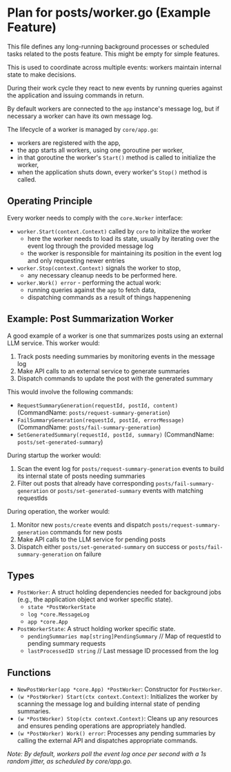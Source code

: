 # Plan for posts/worker.go (Example Feature)

This file defines any long-running background processes or scheduled tasks related to the posts feature. This might be empty for simple features.

This is used to coordinate across multiple events: workers maintain internal state to make decisions.

During their work cycle they react to new events by running queries against the application and issuing commands in return.

By default workers are connected to the `app` instance's message log, but if necessary a worker can have its own message log.

The lifecycle of a worker is managed by `core/app.go`:

- workers are registered with the app,
- the app starts all workers, using one goroutine per worker,
- in that goroutine the worker's `Start()` method is called to initialize the worker,
- when the application shuts down, every worker's `Stop()` method is called.

## Operating Principle

Every worker needs to comply with the `core.Worker` interface:

- `worker.Start(context.Context)` called by `core` to initalize the worker
    - here the worker needs to load its state, usually by iterating over the event log through the provided message log
    - the worker is responsible for maintaining its position in the event log and only requesting newer entries
- `worker.Stop(context.Context)` signals the worker to stop,
    - any necessary cleanup needs to be performed here.
- `worker.Work() error` - performing the actual work:
    - running queries against the `app` to fetch data,
    - dispatching commands as a result of things happenening

## Example: Post Summarization Worker

A good example of a worker is one that summarizes posts using an external LLM service. This worker would:

1. Track posts needing summaries by monitoring events in the message log
2. Make API calls to an external service to generate summaries
3. Dispatch commands to update the post with the generated summary

This would involve the following commands:

- `RequestSummaryGeneration(requestId, postId, content)` (CommandName: `posts/request-summary-generation`)
- `FailSummaryGeneration(requestId, postId, errorMessage)` (CommandName: `posts/fail-summary-generation`)
- `SetGeneratedSummary(requestId, postId, summary)` (CommandName: `posts/set-generated-summary`)

During startup the worker would:
1. Scan the event log for `posts/request-summary-generation` events to build its internal state of posts needing summaries
2. Filter out posts that already have corresponding `posts/fail-summary-generation` or `posts/set-generated-summary` events with matching requestIds

During operation, the worker would:
1. Monitor new `posts/create` events and dispatch `posts/request-summary-generation` commands for new posts
2. Make API calls to the LLM service for pending posts
3. Dispatch either `posts/set-generated-summary` on success or `posts/fail-summary-generation` on failure

## Types

- `PostWorker`: A struct holding dependencies needed for background jobs (e.g., the application object and worker specific state).
    - `state *PostWorkerState`
    - `log *core.MessageLog` 
    - `app *core.App` 
- `PostWorkerState`: A struct holding worker specific state.
    - `pendingSummaries map[string]PendingSummary` // Map of requestId to pending summary requests
    - `lastProcessedID string` // Last message ID processed from the log

## Functions

- `NewPostWorker(app *core.App) *PostWorker`: Constructor for `PostWorker`.
- `(w *PostWorker) Start(ctx context.Context)`: Initializes the worker by scanning the message log and building internal state of pending summaries.
- `(w *PostWorker) Stop(ctx context.Context)`: Cleans up any resources and ensures pending operations are appropriately handled.
- `(w *PostWorker) Work() error`: Processes any pending summaries by calling the external API and dispatches appropriate commands.

*Note: By default, workers poll the event log once per second with a 1s random jitter, as scheduled by core/app.go.*

